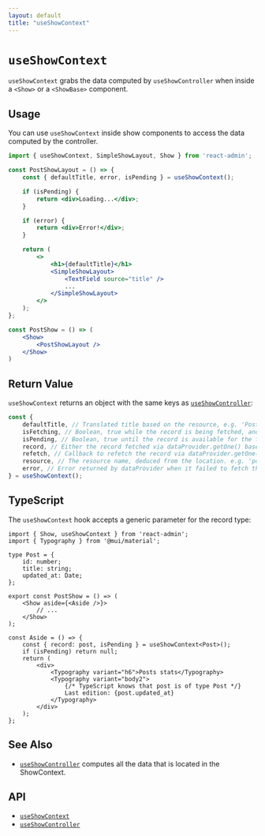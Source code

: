 ```yaml
---
layout: default
title: "useShowContext"
---
```


# `useShowContext`

`useShowContext` grabs the data computed by `useShowController` when inside a `<Show>` or a `<ShowBase>` component.

## Usage

You can use `useShowContext` inside show components to access the data computed by the controller. 

```jsx
import { useShowContext, SimpleShowLayout, Show } from 'react-admin';

const PostShowLayout = () => {
    const { defaultTitle, error, isPending } = useShowContext();

    if (isPending) {
        return <div>Loading...</div>;
    }

    if (error) {
        return <div>Error!</div>;
    }

    return (
        <>
            <h1>{defaultTitle}</h1>
            <SimpleShowLayout>
                <TextField source="title" />
                ...
            </SimpleShowLayout>
        </>
    );
};

const PostShow = () => (
    <Show>
        <PostShowLayout />
    </Show>
)
```

## Return Value

`useShowContext` returns an object with the same keys as [`useShowController`](./useShowController.md):

```jsx
const {
    defaultTitle, // Translated title based on the resource, e.g. 'Post #123'
    isFetching, // Boolean, true while the record is being fetched, and false once done fetching
    isPending, // Boolean, true until the record is available for the first time
    record, // Either the record fetched via dataProvider.getOne() based on the id from the location, a cached version of the record (see also the Caching documentation page) or undefined 
    refetch, // Callback to refetch the record via dataProvider.getOne()
    resource, // The resource name, deduced from the location. e.g. 'posts'
    error, // Error returned by dataProvider when it failed to fetch the record. Useful if you want to adapt the view instead of just showing a notification using the onError side effect.
} = useShowContext();
```

## TypeScript

The `useShowContext` hook accepts a generic parameter for the record type:

```tsx
import { Show, useShowContext } from 'react-admin';
import { Typography } from '@mui/material';

type Post = {
    id: number;
    title: string;
    updated_at: Date;
};

export const PostShow = () => (
    <Show aside={<Aside />}>
        // ...
    </Show>
);

const Aside = () => {
    const { record: post, isPending } = useShowContext<Post>();
    if (isPending) return null;
    return (
        <div>
            <Typography variant="h6">Posts stats</Typography>
            <Typography variant="body2">
                {/* TypeScript knows that post is of type Post */}
                Last edition: {post.updated_at}
            </Typography>
        </div>
    );
};
```

## See Also

* [`useShowController`](./useShowController.md) computes all the data that is located in the ShowContext.

## API

* [`useShowContext`]
* [`useShowController`]

[`useShowContext`]: https://github.com/marmelab/react-admin/blob/master/packages/ra-core/src/controller/show/useShowContext.tsx
[`useShowController`]: https://github.com/marmelab/react-admin/blob/master/packages/ra-core/src/controller/show/useShowController.ts

